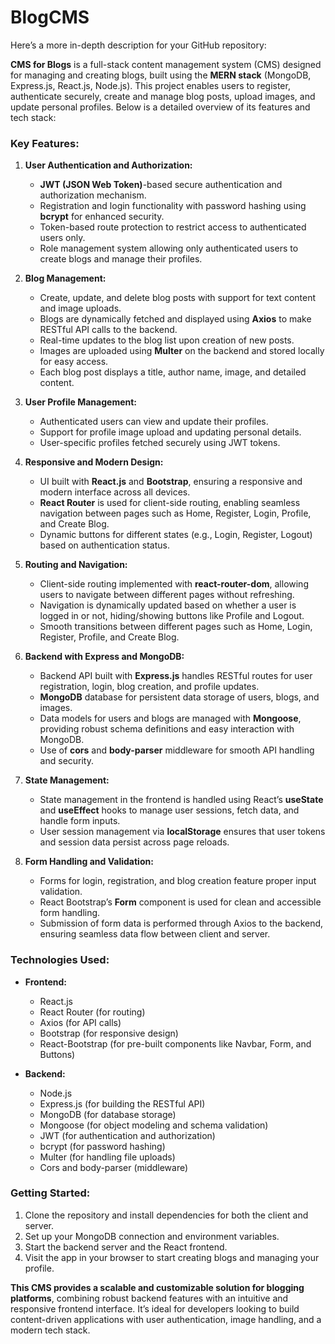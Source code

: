 # BlogCMS

Here’s a more in-depth description for your GitHub repository:

**CMS for Blogs** is a full-stack content management system (CMS) designed for managing and creating blogs, built using the **MERN stack** (MongoDB, Express.js, React.js, Node.js). This project enables users to register, authenticate securely, create and manage blog posts, upload images, and update personal profiles. Below is a detailed overview of its features and tech stack:

### **Key Features:**

1. **User Authentication and Authorization:**
   - **JWT (JSON Web Token)**-based secure authentication and authorization mechanism.
   - Registration and login functionality with password hashing using **bcrypt** for enhanced security.
   - Token-based route protection to restrict access to authenticated users only.
   - Role management system allowing only authenticated users to create blogs and manage their profiles.

2. **Blog Management:**
   - Create, update, and delete blog posts with support for text content and image uploads.
   - Blogs are dynamically fetched and displayed using **Axios** to make RESTful API calls to the backend.
   - Real-time updates to the blog list upon creation of new posts.
   - Images are uploaded using **Multer** on the backend and stored locally for easy access.
   - Each blog post displays a title, author name, image, and detailed content.

3. **User Profile Management:**
   - Authenticated users can view and update their profiles.
   - Support for profile image upload and updating personal details.
   - User-specific profiles fetched securely using JWT tokens.
   
4. **Responsive and Modern Design:**
   - UI built with **React.js** and **Bootstrap**, ensuring a responsive and modern interface across all devices.
   - **React Router** is used for client-side routing, enabling seamless navigation between pages such as Home, Register, Login, Profile, and Create Blog.
   - Dynamic buttons for different states (e.g., Login, Register, Logout) based on authentication status.

5. **Routing and Navigation:**
   - Client-side routing implemented with **react-router-dom**, allowing users to navigate between different pages without refreshing.
   - Navigation is dynamically updated based on whether a user is logged in or not, hiding/showing buttons like Profile and Logout.
   - Smooth transitions between different pages such as Home, Login, Register, Profile, and Create Blog.

6. **Backend with Express and MongoDB:**
   - Backend API built with **Express.js** handles RESTful routes for user registration, login, blog creation, and profile updates.
   - **MongoDB** database for persistent data storage of users, blogs, and images.
   - Data models for users and blogs are managed with **Mongoose**, providing robust schema definitions and easy interaction with MongoDB.
   - Use of **cors** and **body-parser** middleware for smooth API handling and security.

7. **State Management:**
   - State management in the frontend is handled using React’s **useState** and **useEffect** hooks to manage user sessions, fetch data, and handle form inputs.
   - User session management via **localStorage** ensures that user tokens and session data persist across page reloads.

8. **Form Handling and Validation:**
   - Forms for login, registration, and blog creation feature proper input validation.
   - React Bootstrap’s **Form** component is used for clean and accessible form handling.
   - Submission of form data is performed through Axios to the backend, ensuring seamless data flow between client and server.

### **Technologies Used:**

- **Frontend:**
  - React.js
  - React Router (for routing)
  - Axios (for API calls)
  - Bootstrap (for responsive design)
  - React-Bootstrap (for pre-built components like Navbar, Form, and Buttons)

- **Backend:**
  - Node.js
  - Express.js (for building the RESTful API)
  - MongoDB (for database storage)
  - Mongoose (for object modeling and schema validation)
  - JWT (for authentication and authorization)
  - bcrypt (for password hashing)
  - Multer (for handling file uploads)
  - Cors and body-parser (middleware)

### **Getting Started:**
1. Clone the repository and install dependencies for both the client and server.
2. Set up your MongoDB connection and environment variables.
3. Start the backend server and the React frontend.
4. Visit the app in your browser to start creating blogs and managing your profile.

**This CMS provides a scalable and customizable solution for blogging platforms**, combining robust backend features with an intuitive and responsive frontend interface. It’s ideal for developers looking to build content-driven applications with user authentication, image handling, and a modern tech stack.
